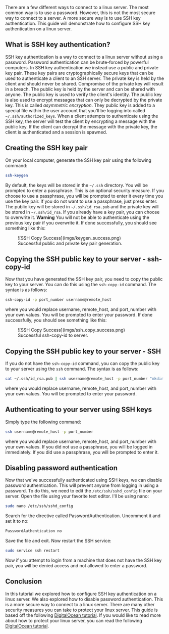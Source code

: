 There are a few different ways to connect to a linux server. The most common way is to use a password. However, this is not the most secure way to connect to a server. A more secure way is to use SSH key authentication. This guide will demonstrate how to configure SSH key authentication on a linux server.

## What is SSH key authentication?
SSH key authentication is a way to connect to a linux server without using a password. Password authentication can be brute-forced by powerful computers. In SSH key authentication we instead use a public and private key pair. These key pairs are cryptographically secure keys that can be used to authenticate a client to an SSH server. The private key is held by the client and should never be shared. Compromise of the private key will result in a breach. The public key is held by the server and can be shared with anyone. The public key is used to verify the client's identity. The public key is also used to encrypt messages that can only be decrypted by the private key. This is called *asymmetric encryption*. They public key is added to a special file within the user account that you'll be logging into called `~/.ssh/authorized_keys`. When a client attempts to authenticate using the SSH key, the server will test the client by encrypting a message with the public key. If the client can decrypt the message with the private key, the client is authenticated and a session is spawned.

## Creating the SSH key pair

On your local computer, generate the SSH key pair using the following command:

```bash
ssh-keygen
```
By default, the keys will be stored in the `~/.ssh` directory. You will be prompted to enter a passphrase. This is an optional security measure. If you choose to use a passphrase, you will be prompted to enter it every time you use the key pair. If you do not want to use a passphrase, just press enter. The public key will be stored in `~/.ssh/id_rsa.pub` and the private key will be stored in `~/.ssh/id_rsa`. If you already have a key pair, you can choose to overwrite it. **Warning** You will not be able to authenticate using the previous key pair if you overwrite it. If done successfully, you should see something like this:

<figure markdown="span">
  ![SSH Copy Success](imgs/keygen_success.png)
  <figcaption>Successful public and private key pair generation.</figcaption>
</figure>

## Copying the SSH public key to your server - ssh-copy-id

Now that you have generated the SSH key pair, you need to copy the public key to your server. You can do this using the `ssh-copy-id` command. The syntax is as follows:

```bash
ssh-copy-id -p port_number username@remote_host
```
where you would replace username, remote_host, and port_number with your own values. You will be prompted to enter your password. If done successfully, you should see something like this:

<figure markdown="span">
  ![SSH Copy Success](imgs/ssh_copy_success.png)
  <figcaption>Successful ssh-copy-id to server.</figcaption>
</figure>

## Copying the SSH public key to your server - SSH

If you do not have the `ssh-copy-id` command, you can copy the public key to your server using the `ssh` command. The syntax is as follows:

```bash
cat ~/.ssh/id_rsa.pub | ssh username@remote_host -p port_number "mkdir -p ~/.ssh && cat >> ~/.ssh/authorized_keys"
```
where you would replace username, remote_host, and port_number with your own values. You will be prompted to enter your password.

## Authenticating to your server using SSH keys

Simply type the following command:

```bash
ssh username@remote_host -p port_number
```
where you would replace username, remote_host, and port_number with your own values. If you did not use a passphrase, you will be logged in immediately. If you did use a passphrase, you will be prompted to enter it.

## Disabling password authentication

Now that we've successfully authenticated using SSH keys, we can disable password authentication. This will prevent anyone from logging in using a password. To do this, we need to edit the `/etc/ssh/sshd_config` file on your server. Open the file using your favorite text editor. I'll be using nano:

```bash
sudo nano /etc/ssh/sshd_config
```
Search for the directive called PasswordAuthentication. Uncomment it and set it to no:

```bash
PasswordAuthentication no
```
Save the file and exit. Now restart the SSH service:

```bash
sudo service ssh restart
```

Now if you attempt to login from a machine that does not have the SSH key pair, you will be denied access and not allowed to enter a password.

## Conclusion
In this tutorial we explored how to configure SSH key authentication on a linux server. We also explored how to disable password authentication. This is a more secure way to connect to a linux server. There are many other security measures you can take to protect your linux server. This guide is based off the following [DigitalOcean tutorial](https://www.digitalocean.com/community/tutorials/how-to-configure-ssh-key-based-authentication-on-a-linux-server). If you would like to read more about how to protect your linux server, you can read the following [DigitalOcean tutorial](https://www.digitalocean.com/community/tutorials/an-introduction-to-securing-your-linux-vps).